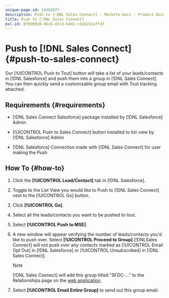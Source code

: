 ```yaml
---
unique-page-id: 14352477
description: Push to [!DNL Sales Connect] - Marketo Docs - Product Documentation
title: Push to [!DNL Sales Connect]
exl-id: 8fb99d28-d6c6-47c3-b4d2-c416251aff47
---
```

# Push to [!DNL Sales Connect] {#push-to-sales-connect}

Our [!UICONTROL Push to Tout] button will take a list of your leads/contacts in [!DNL Salesforce] and push them into a group in [!DNL Sales Connect]. You can then quickly send a customizable group email with Tout tracking attached.

## Requirements {#requirements}

* [!DNL Sales Connect Salesforce] package installed by [!DNL Salesforce] Admin

* [!UICONTROL Push to Sales Connect] button installed to list view by [!DNL Salesforce] Admin

* [!DNL Salesforce] Connection made with [!DNL Sales Connect] for user making the Push

## How To {#how-to}

1. Click the **[!UICONTROL Lead/Contact]** tab in [!DNL Salesforce].
1. Toggle to the List View you would like to Push to [!DNL Sales Connect] next to the [!UICONTROL Go] button.
1. Click **[!UICONTROL Go]**.
1. Select all the leads/contacts you want to be pushed to tout.
1. Select **[!UICONTROL Push to MSE]**.
1. A new window will appear verifying the number of leads/contacts you'd like to push over. Select **[!UICONTROL Proceed to Group]**.[!DNLSales Connect] will not push over any contacts marked as [!UICONTROL Email Opt Out] in [!DNL Salesforce] or [!UICONTROL Unsubscribed] in [!DNL Sales Connect].

   >[!NOTE]
   >
   >[!DNL Sales Connect] will add this group titled "SFDC-..." to the Relationships page on the [web application](https://toutapp.com/login).

1. Select **[!UICONTROL Email Entire Group]** to send out this group email.
